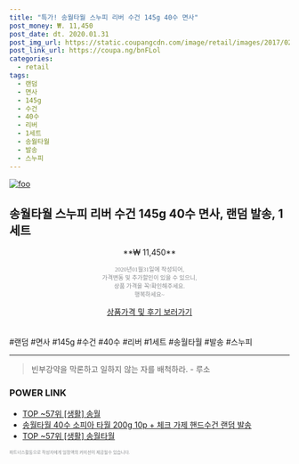 ```yaml
--- 
title: "특가! 송월타월 스누피 리버 수건 145g 40수 면사" 
post_money: ₩. 11,450 
post_date: dt. 2020.01.31 
post_img_url: https://static.coupangcdn.com/image/retail/images/2017/02/23/15/7/34d58e01-7805-40f5-a17d-c0e759529ef7.jpg 
post_link_url: https://coupa.ng/bnFLol 
categories: 
  - retail 
tags: 
  - 랜덤 
  - 면사 
  - 145g 
  - 수건 
  - 40수 
  - 리버 
  - 1세트 
  - 송월타월 
  - 발송 
  - 스누피 
--- 
```

[![foo](https://static.coupangcdn.com/image/retail/images/2017/02/23/15/7/34d58e01-7805-40f5-a17d-c0e759529ef7.jpg)](https://coupa.ng/bnFLol) 

## 송월타월 스누피 리버 수건 145g 40수 면사, 랜덤 발송, 1세트 
<p style="text-align: center;">**₩ 11,450**</p> 
<p style="text-align: center;"><span style="color: #898c8f; font-family: Georgia,Times,serif; font-size: 0.75em;">2020년01월31일에 작성되어, <br>가격변동 및 추가할인이 있을 수 있으니,<br> 상품 가격을 꼭!확인해주세요.<br>행복하세요~</span> 
</p>	 
<div markdown="0" style="text-align: center;"><a href="https://coupa.ng/bnFLol" class="btn btn--success">상품가격 및 후기 보러가기</a></div> 
<br><br> 
  #랜덤 #면사 #145g #수건 #40수 #리버 #1세트 #송월타월 #발송 #스누피 
<hr> 

> 빈부강약을 막론하고 일하지 않는 자를 배척하라. - 루소 


### POWER LINK

* <a href="https://blog.naver.com/an0733/221786194258" target="_blank"> TOP ~57위 [생활] 송월</a>
* <a href="https://blog.naver.com/santokki14/221787054066" target="_blank">송월타월 40수 소피아 타월 200g 10p + 체크 가제 핸드수건 랜덤 발송</a>
* <a href="https://blog.naver.com/an0733/221790845886" target="_blank"> TOP ~57위 [생활] 송월타월</a>

<span style="color: #898c8f; font-family: Georgia,Times,serif; font-size: 0.55em;">파트너스활동으로 작성자에게 일정액의 커미션이 제공될수 있습니다.</span> 
